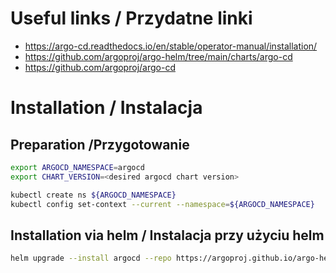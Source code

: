 # Useful links / Przydatne linki
- https://argo-cd.readthedocs.io/en/stable/operator-manual/installation/
- https://github.com/argoproj/argo-helm/tree/main/charts/argo-cd
- https://github.com/argoproj/argo-cd

# Installation / Instalacja
## Preparation /Przygotowanie

```bash
export ARGOCD_NAMESPACE=argocd
export CHART_VERSION=<desired argocd chart version>

kubectl create ns ${ARGOCD_NAMESPACE}
kubectl config set-context --current --namespace=${ARGOCD_NAMESPACE}
```

## Installation via helm / Instalacja przy użyciu helm
```bash
helm upgrade --install argocd --repo https://argoproj.github.io/argo-helm argo-cd
```
